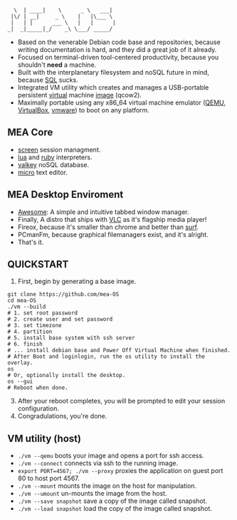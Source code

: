 ```
  \  | ____|    \      _ \   ___| 
 |\/ | __|     _ \    |   |\___ \ 
 |   | |      ___ \   |   |      |
_|  _|_____|_/    _\ \___/ _____/ 
```
- Based on the venerable Debian code base and repositories, because writing documentation is hard, and they did a great job of it already.
- Focused on terminal-driven tool-centered productivity, because you shouldn't **need** a machine.
- Built with the interplanetary filesystem and noSQL future in mind, because [SQL](https://www.cisa.gov/known-exploited-vulnerabilities-catalog?search_api_fulltext=SQL&field_date_added_wrapper=all&field_cve=&sort_by=field_date_added&items_per_page=20&url=) sucks.
- Integrated VM utility which creates and manages a USB-portable persistent [virtual](https://www.qemu.org/) machine [image](https://en.wikipedia.org/wiki/Qcow) (qcow2).
- Maximally portable using any x86_64 virtual machine emulator ([QEMU](https://www.qemu.org/download/), [VirtualBox](https://www.virtualbox.org/wiki/Downloads), [vmware](https://www.vmware.com/products/desktop-hypervisor/workstation-and-fusion)) to boot on any platform.

## MEA Core
- [screen]() session managment.
- [lua](https://www.lua.org/manual/5.4/) and [ruby](https://docs.ruby-lang.org/en/master/) interpreters.
- [valkey](https://github.com/valkey-io/valkey) noSQL database.
- [micro](https://github.com/zyedidia/micro?tab=readme-ov-file#installation) text editor.

## MEA Desktop Enviroment
- [Awesome](https://wiki.debian.org/Awesome): A simple and intuitive tabbed window manager.
- Finally, A distro that ships with [VLC](https://manpages.debian.org/bookworm/vlc-bin/vlc.1.en.html) as it's flagship media player!
- Fireox, because it's smaller than chrome and better than [surf](https://surf.suckless.org/).
- PCmanFm, because graphical filemanagers exist, and it's alright.
- That's it.

## QUICKSTART
1. First, begin by generating a base image.
```
git clone https://github.com/mea-OS
cd mea-OS
./vm --build
# 1. set root password
# 2. create user and set password
# 3. set timezone
# 4. partition
# 5. install base system with ssh server
# 6. finish
# ... install debian base and Power Off Virtual Machine when finished. 
# After Boot and loginlogin, run the os utility to install the overlay.
os
# Or, optionally install the desktop.
os --gui
# Reboot when done.
```
3. After your reboot completes, you will be prompted to edit your session configuration.
4. Congradulations, you're done.

## VM utility (host)
- `./vm --qemu` boots your image and opens a port for ssh access.
- `./vm --connect` connects via ssh to the running image.
- `export PORT=4567; ./vm --proxy` proxies the application on guest port 80 to host port 4567.
- `./vm --mount` mounts the image on the host for manipulation.
- `./vm --umount` un-mounts the image from the host.
- `./vm --save snapshot` save a copy of the image called snapshot.
- `./vm --load snapshot` load the copy of the image called snapshot.  
